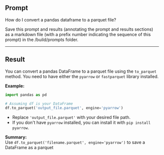 ## Prompt

How do I convert a pandas dataframe to a parquet file?

Save this prompt and results (annotating the prompt and results sections) as a markdown file (with a prefix number indicating the sequence of this prompt) in the /build/prompts folder.

---

## Result

You can convert a pandas DataFrame to a parquet file using the `to_parquet` method. You need to have either the `pyarrow` or `fastparquet` library installed.

**Example:**

```python
import pandas as pd

# Assuming df is your DataFrame
df.to_parquet('output_file.parquet', engine='pyarrow')
```

- Replace `'output_file.parquet'` with your desired file path.
- If you don't have `pyarrow` installed, you can install it with `pip install pyarrow`.

**Summary:**  
Use `df.to_parquet('filename.parquet', engine='pyarrow')` to save a DataFrame as a parquet